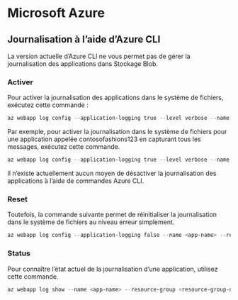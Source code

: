 # Microsoft Azure

## Journalisation à l’aide d’Azure CLI

La version actuelle d’Azure CLI ne vous permet pas de gérer la journalisation des applications dans Stockage Blob.

### Activer

Pour activer la journalisation des applications dans le système de fichiers, exécutez cette commande :

```powershell
az webapp log config --application-logging true --level verbose --name <app-name> --resource-group <resource-group-name>
```

Par exemple, pour activer la journalisation dans le système de fichiers pour une application appelée contosofashions123 en capturant tous les messages, exécutez cette commande.

```powershell
az webapp log config --application-logging true --level verbose --name contosofashions123 --resource-group contosofashionsRG
```

Il n’existe actuellement aucun moyen de désactiver la journalisation des applications à l’aide de commandes Azure CLI.

### Reset

Toutefois, la commande suivante permet de réinitialiser la journalisation dans le système de fichiers au niveau erreur simplement.

```powershell
az webapp log config --application-logging false --name <app-name> --resource-group <resource-group-name>
```

### Status

Pour connaître l’état actuel de la journalisation d’une application, utilisez cette commande.

```powershell
az webapp log show --name <app-name> --resource-group <resource-group-name>
```
